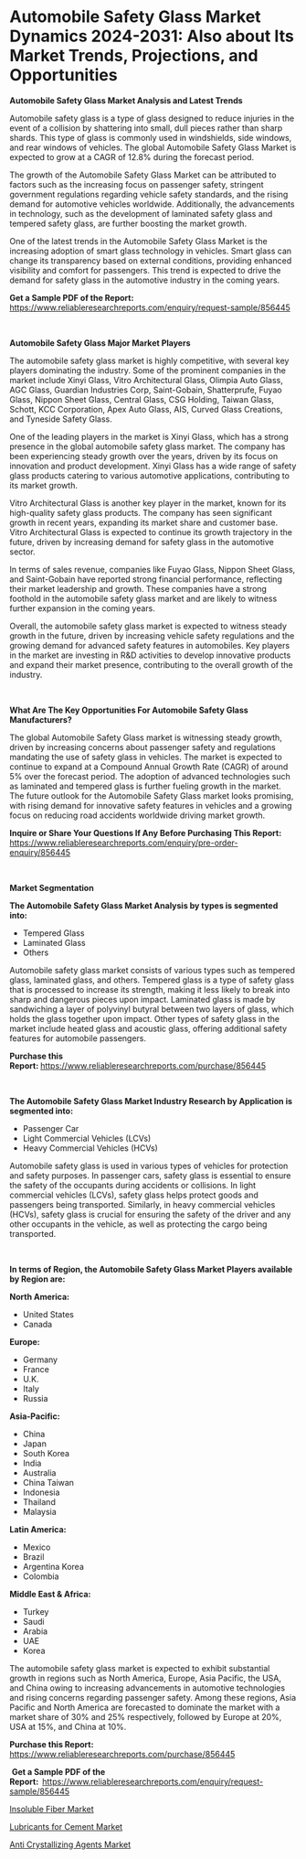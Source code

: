 <p><h1>Automobile Safety Glass Market Dynamics 2024-2031: Also about Its Market Trends, Projections, and Opportunities</h1></p><p><strong>Automobile Safety Glass Market Analysis and Latest Trends</strong></p>
<p><p>Automobile safety glass is a type of glass designed to reduce injuries in the event of a collision by shattering into small, dull pieces rather than sharp shards. This type of glass is commonly used in windshields, side windows, and rear windows of vehicles. The global Automobile Safety Glass Market is expected to grow at a CAGR of 12.8% during the forecast period.</p><p>The growth of the Automobile Safety Glass Market can be attributed to factors such as the increasing focus on passenger safety, stringent government regulations regarding vehicle safety standards, and the rising demand for automotive vehicles worldwide. Additionally, the advancements in technology, such as the development of laminated safety glass and tempered safety glass, are further boosting the market growth.</p><p>One of the latest trends in the Automobile Safety Glass Market is the increasing adoption of smart glass technology in vehicles. Smart glass can change its transparency based on external conditions, providing enhanced visibility and comfort for passengers. This trend is expected to drive the demand for safety glass in the automotive industry in the coming years.</p></p>
<p><strong>Get a Sample PDF of the Report:&nbsp;</strong> <a href="https://www.reliableresearchreports.com/enquiry/request-sample/856445">https://www.reliableresearchreports.com/enquiry/request-sample/856445</a></p>
<p>&nbsp;</p>
<p><strong>Automobile Safety Glass Major Market Players</strong></p>
<p><p>The automobile safety glass market is highly competitive, with several key players dominating the industry. Some of the prominent companies in the market include Xinyi Glass, Vitro Architectural Glass, Olimpia Auto Glass, AGC Glass, Guardian Industries Corp, Saint-Gobain, Shatterprufe, Fuyao Glass, Nippon Sheet Glass, Central Glass, CSG Holding, Taiwan Glass, Schott, KCC Corporation, Apex Auto Glass, AIS, Curved Glass Creations, and Tyneside Safety Glass.</p><p>One of the leading players in the market is Xinyi Glass, which has a strong presence in the global automobile safety glass market. The company has been experiencing steady growth over the years, driven by its focus on innovation and product development. Xinyi Glass has a wide range of safety glass products catering to various automotive applications, contributing to its market growth.</p><p>Vitro Architectural Glass is another key player in the market, known for its high-quality safety glass products. The company has seen significant growth in recent years, expanding its market share and customer base. Vitro Architectural Glass is expected to continue its growth trajectory in the future, driven by increasing demand for safety glass in the automotive sector.</p><p>In terms of sales revenue, companies like Fuyao Glass, Nippon Sheet Glass, and Saint-Gobain have reported strong financial performance, reflecting their market leadership and growth. These companies have a strong foothold in the automobile safety glass market and are likely to witness further expansion in the coming years.</p><p>Overall, the automobile safety glass market is expected to witness steady growth in the future, driven by increasing vehicle safety regulations and the growing demand for advanced safety features in automobiles. Key players in the market are investing in R&D activities to develop innovative products and expand their market presence, contributing to the overall growth of the industry.</p></p>
<p>&nbsp;</p>
<p><strong>What Are The Key Opportunities For Automobile Safety Glass Manufacturers?</strong></p>
<p><p>The global Automobile Safety Glass market is witnessing steady growth, driven by increasing concerns about passenger safety and regulations mandating the use of safety glass in vehicles. The market is expected to continue to expand at a Compound Annual Growth Rate (CAGR) of around 5% over the forecast period. The adoption of advanced technologies such as laminated and tempered glass is further fueling growth in the market. The future outlook for the Automobile Safety Glass market looks promising, with rising demand for innovative safety features in vehicles and a growing focus on reducing road accidents worldwide driving market growth.</p></p>
<p><strong>Inquire or Share Your Questions If Any Before Purchasing This Report:</strong> <a href="https://www.reliableresearchreports.com/enquiry/pre-order-enquiry/856445">https://www.reliableresearchreports.com/enquiry/pre-order-enquiry/856445</a></p>
<p>&nbsp;</p>
<p><strong>Market Segmentation</strong></p>
<p><strong>The Automobile Safety Glass Market Analysis by types is segmented into:</strong></p>
<p><ul><li>Tempered Glass</li><li>Laminated Glass</li><li>Others</li></ul></p>
<p><p>Automobile safety glass market consists of various types such as tempered glass, laminated glass, and others. Tempered glass is a type of safety glass that is processed to increase its strength, making it less likely to break into sharp and dangerous pieces upon impact. Laminated glass is made by sandwiching a layer of polyvinyl butyral between two layers of glass, which holds the glass together upon impact. Other types of safety glass in the market include heated glass and acoustic glass, offering additional safety features for automobile passengers.</p></p>
<p><strong>Purchase this Report:&nbsp;</strong><a href="https://www.reliableresearchreports.com/purchase/856445">https://www.reliableresearchreports.com/purchase/856445</a></p>
<p>&nbsp;</p>
<p><strong>The Automobile Safety Glass Market Industry Research by Application is segmented into:</strong></p>
<p><ul><li>Passenger Car</li><li>Light Commercial Vehicles (LCVs)</li><li>Heavy Commercial Vehicles (HCVs)</li></ul></p>
<p><p>Automobile safety glass is used in various types of vehicles for protection and safety purposes. In passenger cars, safety glass is essential to ensure the safety of the occupants during accidents or collisions. In light commercial vehicles (LCVs), safety glass helps protect goods and passengers being transported. Similarly, in heavy commercial vehicles (HCVs), safety glass is crucial for ensuring the safety of the driver and any other occupants in the vehicle, as well as protecting the cargo being transported.</p></p>
<p>&nbsp;</p>
<p><strong>In terms of Region, the Automobile Safety Glass Market Players available by Region are:</strong></p>
<p>
    <p> <strong> North America: </strong>
        <ul>
            <li>United States</li>
            <li>Canada</li>
        </ul>
        </p> 
    <p> <strong> Europe: </strong>
        <ul>
            <li>Germany</li>
            <li>France</li>
            <li>U.K.</li>
            <li>Italy</li>
            <li>Russia</li>
        </ul>
        </p> 
    <p> <strong> Asia-Pacific: </strong>
        <ul>
            <li>China</li>
            <li>Japan</li>
            <li>South Korea</li>
            <li>India</li>
            <li>Australia</li>
            <li>China Taiwan</li>
            <li>Indonesia</li>
            <li>Thailand</li>
            <li>Malaysia</li>
        </ul>
        </p> 
    <p> <strong> Latin America: </strong>
        <ul>
            <li>Mexico</li>
            <li>Brazil</li>
            <li>Argentina Korea</li>
            <li>Colombia</li>
        </ul>
        </p> 
    <p> <strong> Middle East & Africa: </strong>
        <ul>
            <li>Turkey</li>
            <li>Saudi</li>
            <li>Arabia</li>
            <li>UAE</li>
            <li>Korea</li>
        </ul>
    </p>
    </p>
<p><p>The automobile safety glass market is expected to exhibit substantial growth in regions such as North America, Europe, Asia Pacific, the USA, and China owing to increasing advancements in automotive technologies and rising concerns regarding passenger safety. Among these regions, Asia Pacific and North America are forecasted to dominate the market with a market share of 30% and 25% respectively, followed by Europe at 20%, USA at 15%, and China at 10%.</p></p>
<p><strong>Purchase this Report: </strong><a href="https://www.reliableresearchreports.com/purchase/856445">https://www.reliableresearchreports.com/purchase/856445</a></p>
<p>&nbsp;<strong>Get a Sample PDF of the Report:&nbsp;&nbsp;</strong><a href="https://www.reliableresearchreports.com/enquiry/request-sample/856445">https://www.reliableresearchreports.com/enquiry/request-sample/856445</a></p>
<p><strong></strong></p>
<p><p><a href="https://view.publitas.com/reportprime-1/insoluble-fiber-market-with-the-goal-of-estimating-the-market-size-and-future-growth-potential-of-various-market-segments-based-on-component-applications-end-user-and-region/">Insoluble Fiber Market</a></p><p><a href="https://view.publitas.com/reportprime-1/lubricants-for-cement-market-size-furnishes-valuable-information-encompassing-market-share-market-trends-and-projections-spanning-from-2023-to-2030/">Lubricants for Cement Market</a></p><p><a href="https://view.publitas.com/reportprime-1/anti-crystallizing-agents-market-challenges-opportunities-and-growth-drivers-and-major-market-players-forecasted-for-period-from-2023-2030/">Anti Crystallizing Agents Market</a></p></p>